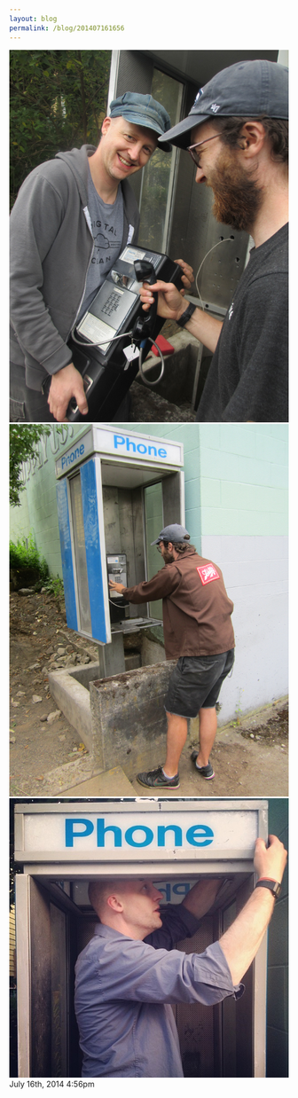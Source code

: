 ```yaml
---
layout: blog
permalink: /blog/201407161656
---
```



<img src="/blog/images/91995652719_0.jpg"/>




<img src="/blog/images/91995652719_1.jpg"/>




<img src="/blog/images/91995652719_2.jpg"/>




<div id="footer">
<span id="timestamp"> July 16th, 2014 4:56pm </span>
</div>
